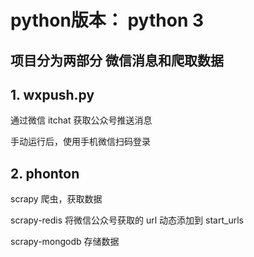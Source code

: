 
# python版本： python 3

## 项目分为两部分  微信消息和爬取数据

## 1. wxpush.py

通过微信 itchat 获取公众号推送消息

手动运行后，使用手机微信扫码登录

## 2. phonton

scrapy 爬虫，获取数据

scrapy-redis 将微信公众号获取的 url 动态添加到 start_urls

scrapy-mongodb 存储数据
